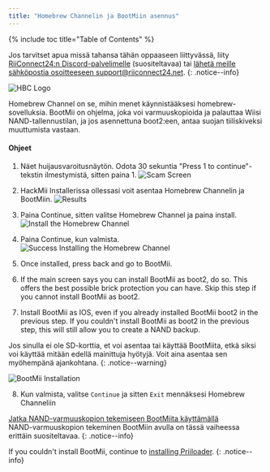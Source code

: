 ```yaml
---
title: "Homebrew Channelin ja BootMiin asennus"
---
```


{% include toc title="Table of Contents" %}

Jos tarvitset apua missä tahansa tähän oppaaseen liittyvässä, liity [RiiConnect24:n Discord-palvelimelle](https://discord.gg/rc24) (suositeltavaa) tai [ lähetä meille sähköpostia osoitteeseen support@riiconnect24.net](mailto:support@riiconnect24.net).
{: .notice--info}

![HBC Logo](/images/hbc.png)

Homebrew Channel on se, mihin menet käynnistääksesi homebrew-sovelluksia. BootMii on ohjelma, joka voi varmuuskopioida ja palauttaa Wiisi NAND-tallennustilan, ja jos asennettuna boot2:een, antaa suojan tiiliskiveksi muuttumista vastaan.

#### Ohjeet

1. Näet huijausvaroitusnäytön. Odota 30 sekuntia "Press 1 to continue"-tekstin ilmestymistä, sitten paina 1. ![Scam Screen](/images/Wii/ScamScreen.png)

2. HackMii Installerissa ollessasi voit asentaa Homebrew Channelin ja BootMiin. ![Results](/images/Wii/Results.png)

3. Paina Continue, sitten valitse Homebrew Channel ja paina install. ![Install the Homebrew Channel](/images/Wii/InstallHomebrewChannel.png)

4. Paina Continue, kun valmista. ![Success Installing the Homebrew Channel](/images/Wii/SuccessHBC.png)

5. Once installed, press back and go to BootMii.
6. If the main screen says you can install BootMii as boot2, do so. This offers the best possible brick protection you can have. Skip this step if you cannot install BootMii as boot2.
7. Install BootMii as IOS, even if you already installed BootMii boot2 in the previous step. If you couldn't install BootMii as boot2 in the previous step, this will still allow you to create a NAND backup.

Jos sinulla ei ole SD-korttia, et voi asentaa tai käyttää BootMiita, etkä siksi voi käyttää mitään edellä mainittuja hyötyjä. Voit aina asentaa sen myöhempänä ajankohtana.
{: .notice--warning}

![BootMii Installation](/images/Wii/InstallBootMii.png)

8. Kun valmista, valitse `Continue` ja sitten `Exit` mennäksesi Homebrew Channeliin

[Jatka NAND-varmuuskopion tekemiseen BootMiita käyttämällä](bootmii)<br> NAND-varmuuskopion tekeminen BootMiin avulla on tässä vaiheessa erittäin suositeltavaa.
{: .notice--info}

If you couldn't install BootMii, continue to [installing Priiloader](priiloader).
{: .notice--info}
